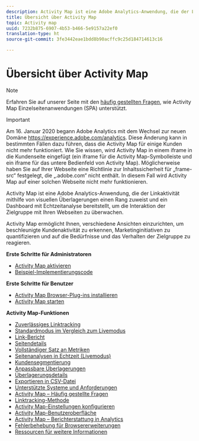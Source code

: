```yaml
---
description: Activity Map ist eine Adobe Analytics-Anwendung, die der Linkaktivität mithilfe von visuellen Überlagerungen einen Rang zuweist und ein Dashboard mit Echtzeitanalyse bereitstellt, um die Interaktion der Zielgruppe mit Ihren Webseiten zu überwachen.
title: Übersicht über Activity Map
topic: Activity map
uuid: 7232b875-6907-4b53-b466-5e9157a22ef0
translation-type: ht
source-git-commit: 3fe3442eae1bdd8b90acffc9c25d184714613c16

---
```



# Übersicht über Activity Map

>[!NOTE]
>Erfahren Sie auf unserer Seite mit den [häufig gestellten Fragen](/help/analyze/activity-map/activitymap-faq.md), wie Activity Map Einzelseitenanwendungen (SPA) unterstützt.

>[!IMPORTANT]
>Am 16. Januar 2020 begann Adobe Analytics mit dem Wechsel zur neuen Domäne https://experience.adobe.com/analytics. Diese Änderung kann in bestimmten Fällen dazu führen, dass die Activity Map für einige Kunden nicht mehr funktioniert. Wie Sie wissen, wird Activity Map in einem iframe in die Kundenseite eingefügt (ein iframe für die Activity Map-Symbolleiste und ein iframe für das untere Bedienfeld von Activity Map). Möglicherweise haben Sie auf Ihrer Webseite eine Richtlinie zur Inhaltssicherheit für „frame-src“ festgelegt, die „.adobe.com“ nicht enthält. In diesem Fall wird Activity Map auf einer solchen Webseite nicht mehr funktionieren.

Activity Map ist eine Adobe Analytics-Anwendung, die der Linkaktivität mithilfe von visuellen Überlagerungen einen Rang zuweist und ein Dashboard mit Echtzeitanalyse bereitstellt, um die Interaktion der Zielgruppe mit Ihren Webseiten zu überwachen.

Activity Map ermöglicht Ihnen, verschiedene Ansichten einzurichten, um beschleunigte Kundenaktivität zu erkennen, Marketinginitiativen zu quantifizieren und auf die Bedürfnisse und das Verhalten der Zielgruppe zu reagieren.

**Erste Schritte für Administratoren**

* [Activity Map aktivieren](activitymap-getting-started/activitymap-getting-started-admins/activitymap-enable.md)
* [Beispiel-Implementierungscode](activitymap-getting-started/activitymap-getting-started-admins/activitymap-sample-implementation-code.md)

**Erste Schritte für Benutzer**

* [Activity Map Browser-Plug-ins installieren](activitymap-getting-started/activitymap-getting-started-users/activitymap-install.md)
* [Activity Map starten](activitymap-getting-started/activitymap-getting-started-users/activitymap-launch.md)

**Activity Map-Funktionen**

* [Zuverlässiges Linktracking](lnk-tracking-overview.md)
* [Standardmodus im Vergleich zum Livemodus](activitymap-standard-live.md)
* [Link-Bericht](activitymap-links-report.md)
* [Seitendetails](activitymap-page-flow.md)
* [Vollständiger Satz an Metriken](activitymap-complete-metrics.md)
* [Seitenanalysen in Echtzeit (Livemodus)](activitymap-realtime.md)
* [Kundensegmentierung](activitymap-multiple-segments.md)
* [Anpassbare Überlagerungen](activitymap-gainerslosers.md)
* [Überlagerungsdetails](activitymap-overlay-details.md)
* [Exportieren in CSV-Datei](activitymap-csv.md)
* [Unterstützte Systeme und Anforderungen](activitymap-sysreqs.md)
* [Activity Map – Häufig gestellte Fragen](activitymap-faq.md)
* [Linktracking-Methode](activitymap-link-tracking/activitymap-link-tracking-methodology.md)
* [Activity Map-Einstellungen konfigurieren](activitymap-overlay-settings.md)
* [Activity Map-Benutzeroberfläche](activitymap-user-interface.md)
* [Activity Map – Berichterstattung in Analytics](activitymap-reporting-analytics.md)
* [Fehlerbehebung für Browsererweiterungen](troubleshooting-browser-extensions.md)
* [Ressourcen für weitere Informationen](activitymap-info-resources.md)

